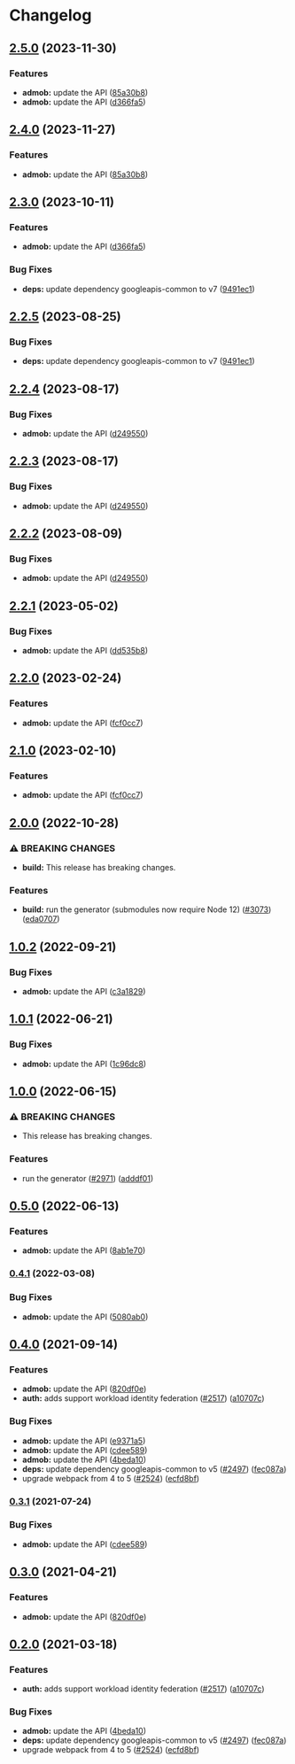# Changelog

## [2.5.0](https://github.com/googleapis/google-api-nodejs-client/compare/admob-v2.4.0...admob-v2.5.0) (2023-11-30)


### Features

* **admob:** update the API ([85a30b8](https://github.com/googleapis/google-api-nodejs-client/commit/85a30b8e54ae64630dce7d6611c41d27e7ca1395))
* **admob:** update the API ([d366fa5](https://github.com/googleapis/google-api-nodejs-client/commit/d366fa5c155eb392c27382e649c05fd443cf5b7a))

## [2.4.0](https://github.com/googleapis/google-api-nodejs-client/compare/admob-v2.3.0...admob-v2.4.0) (2023-11-27)


### Features

* **admob:** update the API ([85a30b8](https://github.com/googleapis/google-api-nodejs-client/commit/85a30b8e54ae64630dce7d6611c41d27e7ca1395))

## [2.3.0](https://github.com/googleapis/google-api-nodejs-client/compare/admob-v2.2.5...admob-v2.3.0) (2023-10-11)


### Features

* **admob:** update the API ([d366fa5](https://github.com/googleapis/google-api-nodejs-client/commit/d366fa5c155eb392c27382e649c05fd443cf5b7a))


### Bug Fixes

* **deps:** update dependency googleapis-common to v7 ([9491ec1](https://github.com/googleapis/google-api-nodejs-client/commit/9491ec1cdc3c413e7d73edcfcd59cf5c28a7c855))

## [2.2.5](https://github.com/googleapis/google-api-nodejs-client/compare/admob-v2.2.4...admob-v2.2.5) (2023-08-25)


### Bug Fixes

* **deps:** update dependency googleapis-common to v7 ([9491ec1](https://github.com/googleapis/google-api-nodejs-client/commit/9491ec1cdc3c413e7d73edcfcd59cf5c28a7c855))

## [2.2.4](https://github.com/googleapis/google-api-nodejs-client/compare/admob-v2.2.3...admob-v2.2.4) (2023-08-17)


### Bug Fixes

* **admob:** update the API ([d249550](https://github.com/googleapis/google-api-nodejs-client/commit/d249550bd56e91b9b027aba965cb464d8f5e7ed9))

## [2.2.3](https://github.com/googleapis/google-api-nodejs-client/compare/admob-v2.2.2...admob-v2.2.3) (2023-08-17)


### Bug Fixes

* **admob:** update the API ([d249550](https://github.com/googleapis/google-api-nodejs-client/commit/d249550bd56e91b9b027aba965cb464d8f5e7ed9))

## [2.2.2](https://github.com/googleapis/google-api-nodejs-client/compare/admob-v2.2.1...admob-v2.2.2) (2023-08-09)


### Bug Fixes

* **admob:** update the API ([d249550](https://github.com/googleapis/google-api-nodejs-client/commit/d249550bd56e91b9b027aba965cb464d8f5e7ed9))

## [2.2.1](https://github.com/googleapis/google-api-nodejs-client/compare/admob-v2.2.0...admob-v2.2.1) (2023-05-02)


### Bug Fixes

* **admob:** update the API ([dd535b8](https://github.com/googleapis/google-api-nodejs-client/commit/dd535b8693c19793c55556f7d5e80a223bfa3960))

## [2.2.0](https://github.com/googleapis/google-api-nodejs-client/compare/admob-v2.1.0...admob-v2.2.0) (2023-02-24)


### Features

* **admob:** update the API ([fcf0cc7](https://github.com/googleapis/google-api-nodejs-client/commit/fcf0cc7ee5c74b9952692020546b7b2a651e1607))

## [2.1.0](https://github.com/googleapis/google-api-nodejs-client/compare/admob-v2.0.0...admob-v2.1.0) (2023-02-10)


### Features

* **admob:** update the API ([fcf0cc7](https://github.com/googleapis/google-api-nodejs-client/commit/fcf0cc7ee5c74b9952692020546b7b2a651e1607))

## [2.0.0](https://github.com/googleapis/google-api-nodejs-client/compare/admob-v1.0.2...admob-v2.0.0) (2022-10-28)


### ⚠ BREAKING CHANGES

* **build:** This release has breaking changes.

### Features

* **build:** run the generator (submodules now require Node 12) ([#3073](https://github.com/googleapis/google-api-nodejs-client/issues/3073)) ([eda0707](https://github.com/googleapis/google-api-nodejs-client/commit/eda07079dadab46a80b6f9ede618f4f43030169e))

## [1.0.2](https://github.com/googleapis/google-api-nodejs-client/compare/admob-v1.0.1...admob-v1.0.2) (2022-09-21)


### Bug Fixes

* **admob:** update the API ([c3a1829](https://github.com/googleapis/google-api-nodejs-client/commit/c3a1829ae2372b01406205068c08a4ad908af0df))

## [1.0.1](https://github.com/googleapis/google-api-nodejs-client/compare/admob-v1.0.0...admob-v1.0.1) (2022-06-21)


### Bug Fixes

* **admob:** update the API ([1c96dc8](https://github.com/googleapis/google-api-nodejs-client/commit/1c96dc855a6a1fc57187284a15cc152ccc8f8bc3))

## [1.0.0](https://github.com/googleapis/google-api-nodejs-client/compare/admob-v0.5.0...admob-v1.0.0) (2022-06-15)


### ⚠ BREAKING CHANGES

* This release has breaking changes.

### Features

* run the generator ([#2971](https://github.com/googleapis/google-api-nodejs-client/issues/2971)) ([adddf01](https://github.com/googleapis/google-api-nodejs-client/commit/adddf018e7cb73adab7341053dd80d72c5a6248d))

## [0.5.0](https://github.com/googleapis/google-api-nodejs-client/compare/admob-v0.4.1...admob-v0.5.0) (2022-06-13)


### Features

* **admob:** update the API ([8ab1e70](https://github.com/googleapis/google-api-nodejs-client/commit/8ab1e709db5a6f0633a1d97c1609cf0c5c6a5108))

### [0.4.1](https://github.com/googleapis/google-api-nodejs-client/compare/admob-v0.4.0...admob-v0.4.1) (2022-03-08)


### Bug Fixes

* **admob:** update the API ([5080ab0](https://github.com/googleapis/google-api-nodejs-client/commit/5080ab0b3256bfeadbb70ead82dd1915cd860e1a))

## [0.4.0](https://www.github.com/googleapis/google-api-nodejs-client/compare/admob-v0.3.1...admob-v0.4.0) (2021-09-14)


### Features

* **admob:** update the API ([820df0e](https://www.github.com/googleapis/google-api-nodejs-client/commit/820df0e42667490f0f9c9d501f19b1412a020673))
* **auth:** adds support workload identity federation ([#2517](https://www.github.com/googleapis/google-api-nodejs-client/issues/2517)) ([a10707c](https://www.github.com/googleapis/google-api-nodejs-client/commit/a10707c477759e7c9ef6360a2fe800856fb600c1))


### Bug Fixes

* **admob:** update the API ([e9371a5](https://www.github.com/googleapis/google-api-nodejs-client/commit/e9371a5a7bc9c0ef456729b2cfd757438a18bccc))
* **admob:** update the API ([cdee589](https://www.github.com/googleapis/google-api-nodejs-client/commit/cdee5890160dbcaafe20215d3145c36cbf8f7575))
* **admob:** update the API ([4beda10](https://www.github.com/googleapis/google-api-nodejs-client/commit/4beda1060e22d3de9a96580a7ec1d42a33d47d87))
* **deps:** update dependency googleapis-common to v5 ([#2497](https://www.github.com/googleapis/google-api-nodejs-client/issues/2497)) ([fec087a](https://www.github.com/googleapis/google-api-nodejs-client/commit/fec087abcf3d994dd41c3ffa0a0c12b1f9f09dae))
* upgrade webpack from 4 to 5  ([#2524](https://www.github.com/googleapis/google-api-nodejs-client/issues/2524)) ([ecfd8bf](https://www.github.com/googleapis/google-api-nodejs-client/commit/ecfd8bfcd06e1beabff7ec9a8c4000222379eb8d))

### [0.3.1](https://www.github.com/googleapis/google-api-nodejs-client/compare/admob-v0.3.0...admob-v0.3.1) (2021-07-24)


### Bug Fixes

* **admob:** update the API ([cdee589](https://www.github.com/googleapis/google-api-nodejs-client/commit/cdee5890160dbcaafe20215d3145c36cbf8f7575))

## [0.3.0](https://www.github.com/googleapis/google-api-nodejs-client/compare/admob-v0.2.0...admob-v0.3.0) (2021-04-21)


### Features

* **admob:** update the API ([820df0e](https://www.github.com/googleapis/google-api-nodejs-client/commit/820df0e42667490f0f9c9d501f19b1412a020673))

## [0.2.0](https://www.github.com/googleapis/google-api-nodejs-client/compare/admob-v0.1.0...admob-v0.2.0) (2021-03-18)


### Features

* **auth:** adds support workload identity federation ([#2517](https://www.github.com/googleapis/google-api-nodejs-client/issues/2517)) ([a10707c](https://www.github.com/googleapis/google-api-nodejs-client/commit/a10707c477759e7c9ef6360a2fe800856fb600c1))


### Bug Fixes

* **admob:** update the API ([4beda10](https://www.github.com/googleapis/google-api-nodejs-client/commit/4beda1060e22d3de9a96580a7ec1d42a33d47d87))
* **deps:** update dependency googleapis-common to v5 ([#2497](https://www.github.com/googleapis/google-api-nodejs-client/issues/2497)) ([fec087a](https://www.github.com/googleapis/google-api-nodejs-client/commit/fec087abcf3d994dd41c3ffa0a0c12b1f9f09dae))
* upgrade webpack from 4 to 5  ([#2524](https://www.github.com/googleapis/google-api-nodejs-client/issues/2524)) ([ecfd8bf](https://www.github.com/googleapis/google-api-nodejs-client/commit/ecfd8bfcd06e1beabff7ec9a8c4000222379eb8d))
